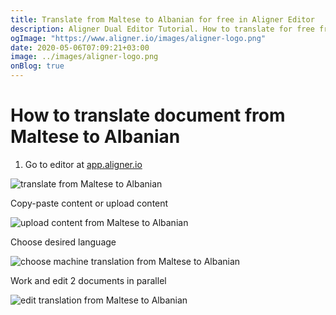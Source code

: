 ```yaml
---
title: Translate from Maltese to Albanian for free in Aligner Editor
description: Aligner Dual Editor Tutorial. How to translate for free from Maltese to Albanian. Aligner is multilingual document management platform. 
ogImage: "https://www.aligner.io/images/aligner-logo.png"
date: 2020-05-06T07:09:21+03:00
image: ../images/aligner-logo.png
onBlog: true
---
```


# How to translate document from Maltese to Albanian

1. Go to editor at [app.aligner.io](https://app.aligner.io "Aligner App web page")

![translate from Maltese to Albanian](../aligner-blank-editor.png "translate from Maltese to Albanian")

Copy-paste content or upload content

![upload content from Maltese to Albanian](../aligner-uploaded-document.png "upload content from Maltese to Albanian")

Choose desired language

![choose machine translation from Maltese to Albanian](../aligner-language-dropdown.png "choose machine translation from Maltese to Albanian")

Work and edit 2 documents in parallel

![edit translation from Maltese to Albanian](../aligner-double-sitded-editor.png "edit translation from Maltese to Albanian")

